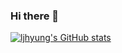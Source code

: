 ### Hi there 👋

<!--
**ljhyung/ljhyung** is a ✨ _special_ ✨ repository because its `README.md` (this file) appears on your GitHub profile.

Here are some ideas to get you started:

- 🔭 I’m currently working on ...
- 🌱 I’m currently learning ...
- 👯 I’m looking to collaborate on ...
- 🤔 I’m looking for help with ...
- 💬 Ask me about ...
- 📫 How to reach me: ...
- 😄 Pronouns: ...
- ⚡ Fun fact: ...
-->

[![ljhyung's GitHub stats](https://github-readme-stats.vercel.app/api?username=ljhyung&show_icons=true)](https://github.com/anuraghazra/github-readme-stats)
